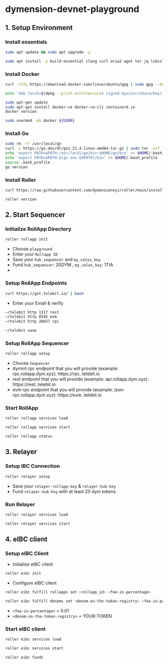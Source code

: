 # dymension-devnet-playground

## 1. Setup Environment
### Install essentials
```Bash
sudo apt update && sudo apt upgrade -y
```
```Bash
sudo apt install -y build-essential clang curl aria2 wget tar jq libssl-dev pkg-config make
```
### Install Docker
```Bash
curl -fsSL https://download.docker.com/linux/ubuntu/gpg | sudo gpg --dearmor -o /usr/share/keyrings/docker-archive-keyring.gpg

echo "deb [arch=$(dpkg --print-architecture) signed-by=/usr/share/keyrings/docker-archive-keyring.gpg] https://download.docker.com/linux/ubuntu $(lsb_release -cs) stable" | sudo tee /etc/apt/sources.list.d/docker.list > /dev/null

sudo apt-get update
sudo apt-get install docker-ce docker-ce-cli containerd.io
docker version
```
```Bash
sudo usermod -aG docker ${USER}
```
### Install Go
```Bash
sudo rm -rf /usr/local/go
curl -L https://go.dev/dl/go1.22.4.linux-amd64.tar.gz | sudo tar -xzf - -C /usr/local
echo 'export PATH=$PATH:/usr/local/go/bin:$HOME/go/bin' >> $HOME/.bash_profile
echo 'export PATH=$PATH:$(go env GOPATH)/bin' >> $HOME/.bash_profile
source .bash_profile
go version
```
### Install Roller
```Bash
curl https://raw.githubusercontent.com/dymensionxyz/roller/main/install.sh | bash
```
```Bash
roller version
```
## 2. Start Sequencer
### Initialize RollApp Directory
```Bash
roller rollapp init
```
- Choose `playground`
- Enter your `Rollapp ID`
- Save your `hub_sequencer` and `my_celes_key`
- Fund `hub_sequencer`: 20DYM , `my_celes_key`: 1TIA
- 
### Setup RollApp Endpoints
```Bash
curl https://get.telebit.io/ | bash
```
- Enter your Email & verify
```Bash
~/telebit http 1317 rest
~/telebit http 8545 evm
~/telebit http 26657 rpc
```
```Bash
~/telebit save
```
### Setup RollApp Sequencer
```Bash
roller rollapp setup
```
- Choose `Sequencer`
- dymint rpc endpoint that you will provide (example: rpc.rollapp.dym.xyz): https://rpc.<your-account>.telebit.io
- rest endpoint that you will provide (example: api.rollapp.dym.xyz): https://rest.<your-account>.telebit.io
- evm rpc endpoint that you will provide (example: json-rpc.rollapp.dym.xyz): https://evm.<your-account>.telebit.io
### Start RollApp
```Bash
roller rollapp services load
```
```Bash
roller rollapp services start
```
```Bash
roller rollapp status
```
## 3. Relayer
### Setup IBC Connection
```Bash
roller relayer setup
```
- Save your `relayer-rollapp-key` & `relayer-hub-key`
- Fund `relayer-hub-key` with at least 20 dym tokens
### Run Relayer
```Bash
roller relayer services load
```
```Bash
roller relayer services start
```
## 4. eIBC client
### Setup eIBC Client
- Initialize eIBC client
```Bash
roller eibc init
```
- Configure eIBC client
```Bash
roller eibc fulfill rollapps set <rollapp_id> <fee-in-percentage>
```
```Bash
roller eibc fulfill denoms set <denom-on-the-token-registry> <fee-in-percentage>
```
- `<fee-in-percentage>` = 0.01
- `<denom-on-the-token-registry>` = YOUR-TOKEN
### Start eIBC client
```Bash
roller eibc services load
```
```Bash
roller eibc services start
```
```Bash
roller eibc funds
```

























































